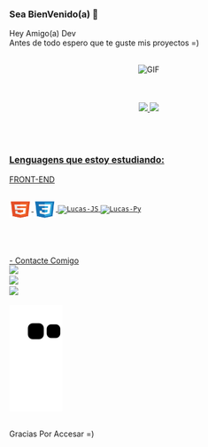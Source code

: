 ### Sea BienVenido(a) 👋

Hey Amigo(a) Dev<br>
Antes de todo espero que te guste mis proyectos =)<br>

##

<div align="center">
<img hight="300" width="700" alt="GIF" align="center" src="https://user-images.githubusercontent.com/98552122/190827807-521de8a8-28b9-4b70-85e0-a9478d7eb415.gif">
</div>
  
</br>
</br>
</br>


<div align="center">
  <a href="https://github.com/lucassdev1">
  <img height="180em" src="https://github-readme-stats.vercel.app/api?username=lucassdev1&show_icons=true&theme=gruvbox&include_all_commits=true&count_private=true"/>
  <img height="180em" src="https://github-readme-stats.vercel.app/api/top-langs/?username=lucassdev1&layout=compact&langs_count=7&theme=gruvbox"/>
</div>
  
  </br>
  </br>
  </br>
  
  <div>
  
  ### Lenguagens que estoy estudiando:
   
   FRONT-END
 
   <div style="display: inline_block"><br>
  <code><img align="center" alt="Lucas-HTML" height="30" width="40" src="https://raw.githubusercontent.com/devicons/devicon/master/icons/html5/html5-original.svg"></code>
  <code><img align="center" alt="Lucas-CSS" height="30" width="40" src="https://raw.githubusercontent.com/devicons/devicon/master/icons/css3/css3-original.svg"></code>
  <code><img align="center" alt="Lucas-JS" heigth="30" width="40" src="https://cdn.jsdelivr.net/gh/devicons/devicon/icons/javascript/javascript-plain.svg"/></code>
  <code><img align="center" alt="Lucas-Py" heigth="30" width="40" src="https://cdn.jsdelivr.net/gh/devicons/devicon/icons/python/python-original.svg"/></code>
 
 <br>
 <br>
 
</br>
</br>
</div>

  </br>
  - Contacte Comigo
<div>
  <a href="https://instagram.com/lukilla001" target="_blank"><img src="https://img.shields.io/badge/-Instagram-%23E4405F?style=for-the-badge&logo=instagram&logoColor=white" target="_blank"></a>
  </br>
  <a href = "mailto:lucassfs2001@gmail.com"><img src="https://img.shields.io/badge/-Gmail-%23333?style=for-the-badge&logo=gmail&logoColor=white" target="_blank"></a>
  </br>
  <a href="https://www.linkedin.com/in/lucas-felipe-647371220/" target="_blank"><img src="https://img.shields.io/badge/-LinkedIn-%230077B5?style=for-the-badge&logo=linkedin&logoColor=white" target="_blank"></a>
 
  ![Snake animation](https://github.com/rafaballerini/rafaballerini/blob/output/github-contribution-grid-snake.svg)
  
  </div>

##
  
Gracias Por Accesar =)

